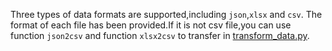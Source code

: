 Three types of data formats are supported,including `json`,`xlsx` and `csv`. The format of each file has been provided.If it is not csv file,you can use function `json2csv` and function `xlsx2csv` to transfer in [transform_data.py](https://github.com/zjunlp/DeepKE/blob/main/src/deepke/transform_data.py).